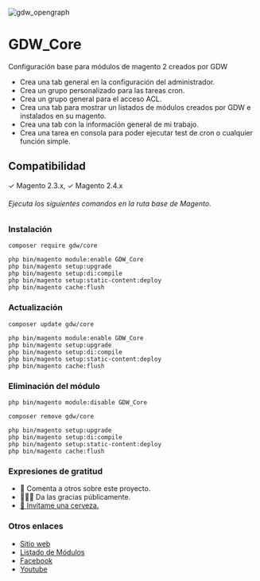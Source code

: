 ![gdw_opengraph](https://php.gdw.mx/github_assets/gdw_core/gdw_core_01.jpg)

# GDW_Core

Configuración base para módulos de magento 2 creados por GDW
* Crea una tab general en la configuración del administrador.
* Crea un grupo personalizado para las tareas cron.
* Crea un grupo general para el acceso ACL.
* Crea una tab para mostrar un listados de módulos creados por GDW e instalados en su magento.
* Crea una tab con la información general de mi trabajo.
* Crea una tarea en consola para poder ejecutar test de cron o cualquier función simple.

## Compatibilidad
✓ Magento 2.3.x, ✓ Magento 2.4.x

###### Ejecuta los siguientes comandos en la ruta base de Magento.

### Instalación 

```
composer require gdw/core

php bin/magento module:enable GDW_Core
php bin/magento setup:upgrade
php bin/magento setup:di:compile
php bin/magento setup:static-content:deploy
php bin/magento cache:flush
```

### Actualización 

```
composer update gdw/core

php bin/magento module:enable GDW_Core
php bin/magento setup:upgrade
php bin/magento setup:di:compile
php bin/magento setup:static-content:deploy
php bin/magento cache:flush
```

### Eliminación del módulo

```
php bin/magento module:disable GDW_Core

composer remove gdw/core

php bin/magento setup:upgrade
php bin/magento setup:di:compile
php bin/magento setup:static-content:deploy
php bin/magento cache:flush
```

### Expresiones de gratitud

* 📢 Comenta a otros sobre este proyecto.
* 👨🏽‍💻 Da las gracias públicamente.
* [🍺 Invítame una cerveza.](https://www.paypal.me/gestiondigitalweb)

### Otros enlaces
* [Sitio web](https://gdw.mx/?utm_source=github&utm_medium=gdw&utm_campaign=core&utm_id=link)
* [Listado de Módulos](https://gdw.mx/modulos/)
* [Facebook](https://www.facebook.com/GestionDigitalWeb)
* [Youtube](https://www.youtube.com/c/Gestiondigitalweb)

